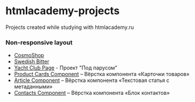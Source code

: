 # htmlacademy-projects
Projects created while studying with htmlacademy.ru

### Non-responsive layout
+ [CosmoShop](https://anuta2310.github.io/htmlacademy-projects/cosmoshop) 
+ [Swedish Bitter](https://anuta2310.github.io/htmlacademy-projects/swedish-bitter)
+ [Yacht Club Page](https://anuta2310.github.io/htmlacademy-projects/sail-club) - Проект "Под парусом"
+ [Product Cards Component](https://anuta2310.github.io/htmlacademy-projects/cards) – Вёрстка компонента «Карточки товаров»
+ [Article Component](https://anuta2310.github.io/htmlacademy-projects/article) – Вёрстка компонента «Текстовая статья с метаданными»
+ [Contacts Component](https://anuta2310.github.io/htmlacademy-projects/contacts) – Вёрстка компонента «Блок контактов»
